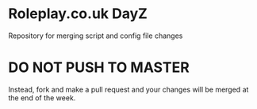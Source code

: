 # Roleplay.co.uk DayZ
Repository for merging script and config file changes

# DO NOT PUSH TO MASTER
Instead, fork and make a pull request and your changes will be merged at the end of the week.
